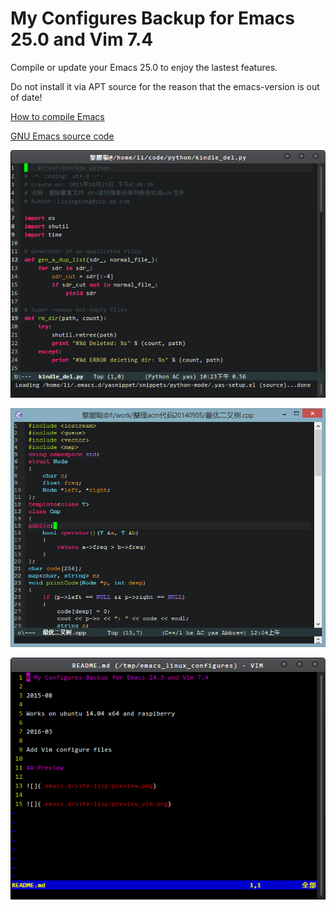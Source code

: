 # My Configures Backup for Emacs 25.0 and Vim 7.4

Compile or update your Emacs 25.0 to enjoy the lastest features.

Do not install it via APT source for the reason that the emacs-version is out of date!

[How to compile Emacs](http://lixingcong.github.io/2016/04/19/compile-emacs-on-linux/)

[GNU Emacs source code](https://github.com/emacs-mirror/emacs)

![](preview_emacs.png) 

![](preview_emacs_win8.png) 

![](preview_vim.png) 
